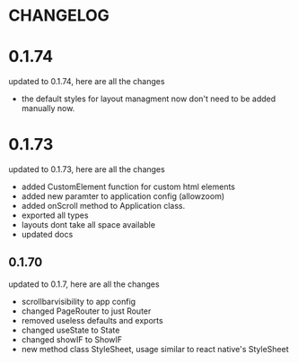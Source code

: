 # CHANGELOG

# 0.1.74

updated to 0.1.74, here are all the changes
- the default styles for layout managment now don't need to be added manually now.

# 0.1.73

updated to 0.1.73, here are all the changes
- added CustomElement function for custom html elements
- added new paramter to application config (allowzoom)
- added onScroll method to Application class.
- exported all types
- layouts dont take all space available
- updated docs

## 0.1.70

updated to 0.1.7, here are all the changes
- scrollbarvisibility to app config
- changed PageRouter to just Router
- removed useless defaults and exports
- changed useState to State
- changed showIF to ShowIF
- new method class StyleSheet, usage similar to react native's StyleSheet